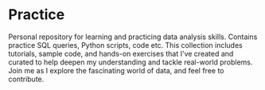 # Practice

Personal repository for learning and practicing data analysis skills. Contains practice SQL queries, Python scripts, code etc. This collection includes tutorials, sample code, and hands-on exercises that I've created and curated to help deepen my understanding and tackle real-world problems. Join me as I explore the fascinating world of data, and feel free to contribute.
